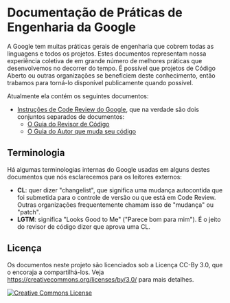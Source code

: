 # Documentação de Práticas de Engenharia da Google

A Google tem muitas práticas gerais de engenharia que cobrem todas as linguagens
e todos os projetos. Estes documentos representam nossa experiência coletiva de
em grande número de melhores práticas que desenvolvemos no decorrer do tempo. É
possível que projetos de Código Aberto ou outras organizações se beneficiem deste
conhecimento, então trabamos para torná-lo disponível publicamente quando possível.

Atualmente ela contém os seguintes documentos:

*   [Instruções de Code Review do Google](review/index.md), que na verdade são dois
    conjuntos separados de documentos:
    *   [O Guia do Revisor de Código](review/reviewer/index.md)
    *   [O Guia do Autor que muda seu código](review/developer/index.md)

## Terminologia

Há algumas terminologias internas do Google usadas em alguns destes documentos que
nós esclarecemos para os leitores externos:

*   **CL**: quer dizer "changelist", que significa uma mudança autocontida que foi
    submetida para o controle de versão ou que está em Code Review.
    Outras organizações frequentemente chamam isso de "mudança" ou "patch".
*   **LGTM**: significa "Looks Good to Me" ("Parece bom para mim"). É o jeito do
    revisor de código dizer que aprova uma CL.

## Licença

Os documentos neste projeto são licenciados sob a Licença CC-By 3.0, que o encoraja 
a compartilhá-los. Veja https://creativecommons.org/licenses/by/3.0/ para mais detalhes.

<a rel="license" href="https://creativecommons.org/licenses/by/3.0/"><img alt="Creative Commons License" style="border-width:0" src="https://i.creativecommons.org/l/by/3.0/88x31.png" /></a>
